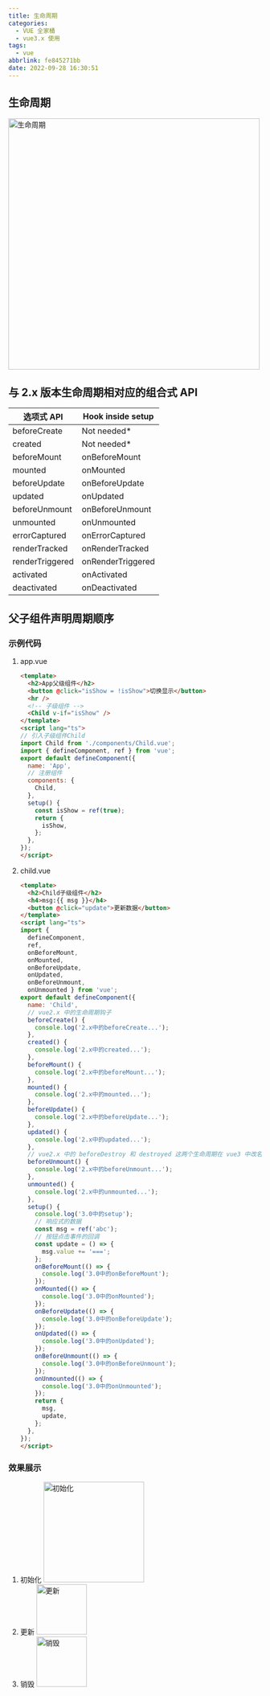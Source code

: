 ```yaml
---
title: 生命周期
categories:
  - VUE 全家桶
  - vue3.x 使用
tags:
  - vue
abbrlink: fe845271bb
date: 2022-09-28 16:30:51
---
```


## 生命周期
<img src="生命周期.jpg" width="500px" height="auto" class="custom-img" title="生命周期"/>

## 与 2.x 版本生命周期相对应的组合式 API
|选项式 API	|Hook inside setup|
|----------|-----------------|
|beforeCreate|	Not needed*|
|created|	Not needed*|
|beforeMount|	onBeforeMount|
|mounted|	onMounted|
|beforeUpdate|	onBeforeUpdate|
|updated|	onUpdated|
|beforeUnmount|	onBeforeUnmount|
|unmounted|	onUnmounted|
|errorCaptured|	onErrorCaptured|
|renderTracked|	onRenderTracked|
|renderTriggered|	onRenderTriggered|
|activated|	onActivated|
|deactivated|	onDeactivated|


## 父子组件声明周期顺序
### 示例代码
1. app.vue
    ```HTML
    <template>
      <h2>App父级组件</h2>
      <button @click="isShow = !isShow">切换显示</button>
      <hr />
      <!-- 子级组件 -->
      <Child v-if="isShow" />
    </template>
    <script lang="ts">
    // 引入子级组件Child
    import Child from './components/Child.vue';
    import { defineComponent, ref } from 'vue';
    export default defineComponent({
      name: 'App',
      // 注册组件
      components: {
        Child,
      },
      setup() {
        const isShow = ref(true);
        return {
          isShow,
        };
      },
    });
    </script>
    ```
2. child.vue
    ```HTML
    <template>
      <h2>Child子级组件</h2>
      <h4>msg:{{ msg }}</h4>
      <button @click="update">更新数据</button>
    </template>
    <script lang="ts">
    import {
      defineComponent,
      ref,
      onBeforeMount,
      onMounted,
      onBeforeUpdate,
      onUpdated,
      onBeforeUnmount,
      onUnmounted } from 'vue';
    export default defineComponent({
      name: 'Child',
      // vue2.x 中的生命周期钩子
      beforeCreate() {
        console.log('2.x中的beforeCreate...');
      },
      created() {
        console.log('2.x中的created...');
      },
      beforeMount() {
        console.log('2.x中的beforeMount...');
      },
      mounted() {
        console.log('2.x中的mounted...');
      },
      beforeUpdate() {
        console.log('2.x中的beforeUpdate...');
      },
      updated() {
        console.log('2.x中的updated...');
      },
      // vue2.x 中的 beforeDestroy 和 destroyed 这两个生命周期在 vue3 中改名了,所以,不能再使用了
      beforeUnmount() {
        console.log('2.x中的beforeUnmount...');
      },
      unmounted() {
        console.log('2.x中的unmounted...');
      },
      setup() {
        console.log('3.0中的setup');
        // 响应式的数据
        const msg = ref('abc');
        // 按钮点击事件的回调
        const update = () => {
          msg.value += '===';
        };
        onBeforeMount(() => {
          console.log('3.0中的onBeforeMount');
        });
        onMounted(() => {
          console.log('3.0中的onMounted');
        });
        onBeforeUpdate(() => {
          console.log('3.0中的onBeforeUpdate');
        });
        onUpdated(() => {
          console.log('3.0中的onUpdated');
        });
        onBeforeUnmount(() => {
          console.log('3.0中的onBeforeUnmount');
        });
        onUnmounted(() => {
          console.log('3.0中的onUnmounted');
        });
        return {
          msg,
          update,
        };
      },
    });
    </script>
    ```

### 效果展示
1. 初始化
    <img src="初始化.jpg" width="auto" height="200px" class="custom-img" title="初始化"/>
2. 更新
    <img src="更新.jpg" width="auto" height="100px" class="custom-img" title="更新"/>
3. 销毁
    <img src="销毁.jpg" width="auto" height="100px" class="custom-img" title="销毁"/>